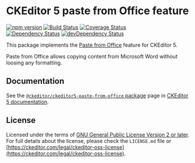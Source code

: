 CKEditor 5 paste from Office feature
==================================

[![npm version](https://badge.fury.io/js/%40ckeditor%2Fckeditor5-paste-from-office.svg)](https://www.npmjs.com/package/@ckeditor/ckeditor5-paste-from-office)
[![Build Status](https://travis-ci.org/ckeditor/ckeditor5-paste-from-office.svg?branch=master)](https://travis-ci.org/ckeditor/ckeditor5-paste-from-office)
[![Coverage Status](https://coveralls.io/repos/github/ckeditor/ckeditor5-paste-from-office/badge.svg?branch=master)](https://coveralls.io/github/ckeditor/ckeditor5-paste-from-office?branch=master)
<br>
[![Dependency Status](https://david-dm.org/ckeditor/ckeditor5-paste-from-office/status.svg)](https://david-dm.org/ckeditor/ckeditor5-paste-from-office)
[![devDependency Status](https://david-dm.org/ckeditor/ckeditor5-paste-from-office/dev-status.svg)](https://david-dm.org/ckeditor/ckeditor5-paste-from-office?type=dev)

This package implements the [Paste from Office](https://docs.ckeditor.com/ckeditor5/latest/features/paste-from-office.html) feature for CKEditor 5.

Paste from Office allows copying content from Microsoft Word without loosing any formatting.

## Documentation

See the [`@ckeditor/ckeditor5-paste-from-office` package](https://docs.ckeditor.com/ckeditor5/latest/api/paste-from-office.html) page in [CKEditor 5 documentation](https://docs.ckeditor.com/ckeditor5/latest/).

## License

Licensed under the terms of [GNU General Public License Version 2 or later](http://www.gnu.org/licenses/gpl.html). For full details about the license, please check the `LICENSE.md` file or [https://ckeditor.com/legal/ckeditor-oss-license](https://ckeditor.com/legal/ckeditor-oss-license).
